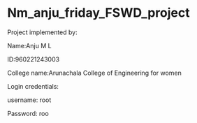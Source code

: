 # Nm_anju_friday_FSWD_project
Project implemented by:

Name:Anju M L

ID:960221243003

College name:Arunachala College of Engineering for women

Login credentials:

username: root

Password: roo
